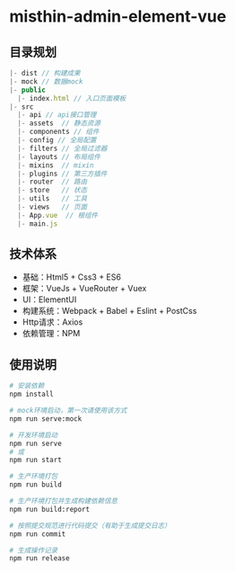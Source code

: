 # misthin-admin-element-vue
## 目录规划
```js
|- dist // 构建成果
|- mock // 数据mock
|- public
  |- index.html // 入口页面模板
|- src
  |- api // api接口管理
  |- assets  // 静态资源
  |- components // 组件
  |- config // 全局配置
  |- filters // 全局过滤器
  |- layouts // 布局组件
  |- mixins  // mixin
  |- plugins // 第三方插件
  |- router  // 路由
  |- store   // 状态
  |- utils   // 工具
  |- views   // 页面
  |- App.vue  // 根组件
  |- main.js
```
## 技术体系
- 基础：Html5 + Css3 + ES6
- 框架：VueJs + VueRouter + Vuex
- UI：ElementUI
- 构建系统：Webpack + Babel + Eslint + PostCss
- Http请求：Axios
- 依赖管理：NPM

## 使用说明
``` bash
# 安装依赖
npm install

# mock环境启动，第一次请使用该方式
npm run serve:mock

# 开发环境启动
npm run serve
# 或
npm run start

# 生产环境打包
npm run build

# 生产环境打包并生成构建依赖信息
npm run build:report

# 按照提交规范进行代码提交（有助于生成提交日志）
npm run commit

# 生成操作记录
npm run release
```
